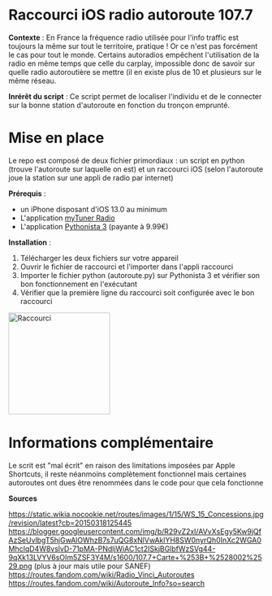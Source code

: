 # Raccourci iOS radio autoroute 107.7

**Contexte** : En France la fréquence radio utilisée pour l'info traffic est toujours la même sur tout le territoire, pratique ! Or ce n'est pas forcément le cas pour tout le monde.
Certains autoradios empêchent l'utilisation de la radio en même temps que celle du carplay, impossible donc de savoir sur quelle radio autoroutière se mettre (il en existe plus de 10 et plusieurs sur le même réseau.

**Inrérêt du script** : Ce script permet de localiser l'individu et de le connecter sur la bonne station d'autoroute en fonction du tronçon emprunté. 

# Mise en place

Le repo est composé de deux fichier primordiaux : un script en python (trouve l'autoroute sur laquelle on est) et un raccourci iOS (selon l'autoroute joue la station sur une appli de radio par internet)

**Prérequis** : 

- un iPhone disposant d'iOS 13.0 au minimum
- L'application [myTuner Radio](https://apps.apple.com/fr/app/radio-fm-mytuner-radio-france/id520502858)
- L'application [Pythonista 3](https://apps.apple.com/fr/app/pythonista-3/id1085978097) (payante à 9.99€)

**Installation** : 

1. Télécharger les deux fichiers sur votre appareil
2. Ouvrir le fichier de raccourci et l'importer dans l'appli raccourci
3. Importer le fichier python (autoroute.py) sur Pythonista 3 et vérifier son bon fonctionnement en l'exécutant
4. Vérifier que la première ligne du raccourci soit configurée avec le bon raccourci 


<img src="https://github.com/lurnot3k/iOS-shortcut-radio-107.7/assets/77621024/5cffe1a5-5711-4c58-9982-21c2d3702ced" alt="Raccourci" width="200"/>

# Informations complémentaire

Le scrit est "mal écrit" en raison des limitations imposées par Apple Shortcuts, il reste néanmoins complètement fonctionnel mais certaines autoroutes ont dues être renommées dans le code pour que cela fonctionne

**Sources**

https://static.wikia.nocookie.net/routes/images/1/15/WS_15_Concessions.jpg/revision/latest?cb=20150318125445
https://blogger.googleusercontent.com/img/b/R29vZ2xl/AVvXsEgy5Kw9jQfAzSeUvlbgT5hjGwAlOWhzB7s7uQG8xNlVwAklYH8SW0nyrQh0InXc2WGA0MhcIqD4W8vslvD-71pMA-PNdljWiAC1ct2ISkjBGlbfWzSVg44-9qXk13LVYV6sOIm5ZSF3Y4M/s1600/107.7+Carte+%253B+%2528002%2529.png (plus à jour mais utile pour SANEF)
https://routes.fandom.com/wiki/Radio_Vinci_Autoroutes
https://routes.fandom.com/wiki/Autoroute_Info?so=search

